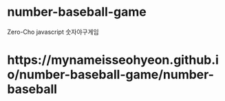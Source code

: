 # number-baseball-game

Zero-Cho javascript 숫자야구게임
<h1>https://mynameisseohyeon.github.io/number-baseball-game/number-baseball</h1>
